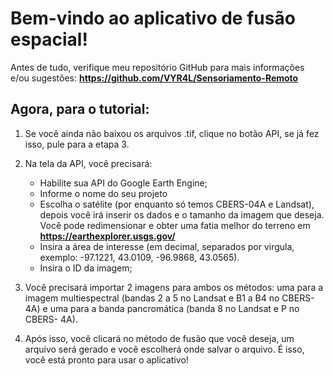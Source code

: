 # Bem-vindo ao aplicativo de fusão espacial!

Antes de tudo, verifique meu repositório GitHub para mais informações e/ou sugestões: **<https://github.com/VYR4L/Sensoriamento-Remoto>**

## Agora, para o tutorial:

1. Se você ainda não baixou os arquivos .tif, clique no botão API, se já fez isso, pule para a etapa 3.

2. Na tela da API, você precisará:
    * Habilite sua API do Google Earth Engine;
    * Informe o nome do seu projeto
    * Escolha o satélite (por enquanto só temos CBERS-04A e Landsat), depois você irá inserir os dados e o tamanho da imagem que deseja. Você pode redimensionar e obter uma fatia melhor do terreno em **<https://earthexplorer.usgs.gov/>**
    * Insira a área de interesse (em decimal, separados por virgula, exemplo: -97.1221, 43.0109, -96.9868, 43.0565).
    * Insira o ID da imagem;
    

3. Você precisará importar 2 imagens para ambos os métodos: uma para a imagem multiespectral (bandas 2 a 5 no Landsat e B1 a B4 no CBERS-4A) e uma para a banda pancromática (banda 8 no Landsat e P no CBERS- 4A).

4. Após isso, você clicará no método de fusão que você deseja, um arquivo será gerado e você escolherá onde salvar o arquivo.
É isso, você está pronto para usar o aplicativo!